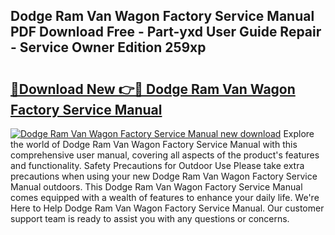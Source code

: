 ## Dodge Ram Van Wagon Factory Service Manual PDF Download Free - Part-yxd User Guide Repair - Service Owner Edition 259xp

# <h2><a href="http://bc82700.oget.top/?id=Dodge+Ram+Van+Wagon+Factory+Service+Manual">🔗Download New 👉🔴 Dodge Ram Van Wagon Factory Service Manual</a></h2>

[![Dodge Ram Van Wagon Factory Service Manual new download](https://i.imgur.com/5g1atiW.png)](http://bc82700.oget.top/?id=Dodge+Ram+Van+Wagon+Factory+Service+Manual)
Explore the world of Dodge Ram Van Wagon Factory Service Manual with this comprehensive user manual, covering all aspects of the product's features and functionality. Safety Precautions for Outdoor Use Please take extra precautions when using your new Dodge Ram Van Wagon Factory Service Manual outdoors. This Dodge Ram Van Wagon Factory Service Manual comes equipped with a wealth of features to enhance your daily life. We're Here to Help Dodge Ram Van Wagon Factory Service Manual. Our customer support team is ready to assist you with any questions or concerns.
